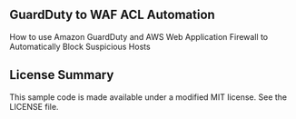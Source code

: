 ## GuardDuty to WAF ACL Automation

How to use Amazon GuardDuty and AWS Web Application Firewall to Automatically Block Suspicious Hosts

## License Summary

This sample code is made available under a modified MIT license. See the LICENSE file.
